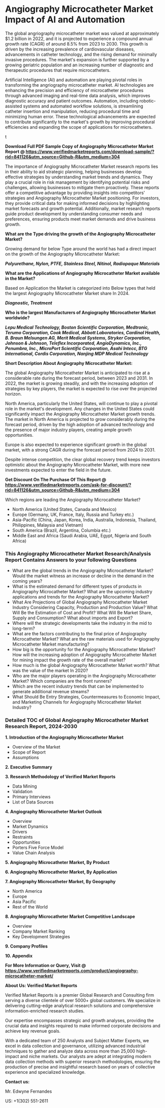 <meta name="title" content="Global Angiography Microcatheter Market Impact of AI and Automation"><meta name="description" content="The global angriography microcatheter market was valued at approximately $1.2 billion in 2022, and it is projected to experience a compound annual growth rate (CAGR) o"><meta name="title" content="Angiography Microcatheter Market Size, Share, Scope, Trends, Growth, Opportunities, Analysis, Forecast"><h1>Angiography Microcatheter Market Impact of AI and Automation</h1><p>The global angriography microcatheter market was valued at approximately $1.2 billion in 2022, and it is projected to experience a compound annual growth rate (CAGR) of around 8.5% from 2023 to 2030. This growth is driven by the increasing prevalence of cardiovascular diseases, advancements in catheter technology, and the rising demand for minimally invasive procedures. The market's expansion is further supported by a growing geriatric population and an increasing number of diagnostic and therapeutic procedures that require microcatheters.</p><p>Artificial Intelligence (AI) and automation are playing pivotal roles in transforming the angriography microcatheter market. AI technologies are enhancing the precision and efficiency of microcatheter procedures through advanced imaging and real-time data analysis, which improves diagnostic accuracy and patient outcomes. Automation, including robotic-assisted systems and automated workflow solutions, is streamlining catheter insertion and manipulation, reducing procedural time and minimizing human error. These technological advancements are expected to contribute significantly to the market's growth by improving procedural efficiencies and expanding the scope of applications for microcatheters.</p>t</p><p id="" class=""><strong>Download Full PDF Sample Copy of Angiography Microcatheter Market Report @ <a href="https://www.verifiedmarketreports.com/download-sample/?rid=841126&utm_source=Github-R&utm_medium=304" target="_blank">https://www.verifiedmarketreports.com/download-sample/?rid=841126&utm_source=Github-R&utm_medium=304</a></strong></p><p>The importance of&nbsp;Angiography Microcatheter Market research reports lies in their ability to aid strategic planning, helping businesses develop effective strategies by understanding market trends and dynamics. They play a crucial role in risk management by identifying potential risks and challenges, allowing businesses to mitigate them proactively. These reports offer a competitive advantage by providing insights into competitors' strategies and Angiography Microcatheter Market positioning. For investors, they provide critical data for making informed decisions by highlighting market forecasts and growth potential. Additionally, market research reports guide product development by understanding consumer needs and preferences, ensuring products meet market demands and drive business growth.</p><p><strong>What are the&nbsp;Type driving the growth of the Angiography Microcatheter Market?</strong></p><p id="" class="">Growing demand for below Type around the world has had a direct impact on the growth of the Angiography Microcatheter Market:</p><em><strong>Polyurethane, Nylon, PTFE, Stainless Steel, Nitinol, Radiopaque Materials</strong></em></p><strong>What are the&nbsp;Applications&nbsp;of Angiography Microcatheter Market available in the Market?</strong></p><p id="" class="">Based on Application the Market is categorized into Below types that held the largest Angiography Microcatheter Market share In 2024.</p><em><strong>Diagnostic, Treatment</strong></em></p><strong>Who is the largest Manufacturers of Angiography Microcatheter Market worldwide?</strong></p><p><em><strong>Lepu Medical Technology, Boston Scientific Corporation, Medtronic, Terumo Corporation, Cook Medical, Abbott Laboratories, Cardinal Health, B. Braun Melsungen AG, Merit Medical Systems, Stryker Corporation, Johnson & Johnson, Teleflex Incorporated, AngioDynamics, Inc., Penumbra, Inc., MicroPort Scientific Corporation, Asahi Intecc, BTG International, Cordis Corporation, Nanjing MDP Medical Technology</strong></em></p><p id="" class=""><strong>Short Description About Angiography Microcatheter Market:</strong></p><p>The global Angiography Microcatheter Market is anticipated to rise at a considerable rate during the forecast period, between 2023 and 2031. In 2022, the market is growing steadily, and with the increasing adoption of strategies by key players, the market is expected to rise over the projected horizon.</p><p>North America, particularly the United States, will continue to play a pivotal role in the market's development. Any changes in the United States could significantly impact the Angiography Microcatheter Market growth trends. The market in North America is projected to grow considerably during the forecast period, driven by the high adoption of advanced technology and the presence of major industry players, creating ample growth opportunities.</p><p>Europe is also expected to experience significant growth in the global market, with a strong CAGR during the forecast period from 2024 to 2031.</p><p>Despite intense competition, the clear global recovery trend keeps investors optimistic about the Angiography Microcatheter Market, with more new investments expected to enter the field in the future.</p><p id="" class=""><strong>Get Discount On The Purchase Of This Report @ <a href="https://www.verifiedmarketreports.com/ask-for-discount/?rid=841126&utm_source=Github-R&utm_medium=304" target="_blank">https://www.verifiedmarketreports.com/ask-for-discount/?rid=841126&utm_source=Github-R&utm_medium=304</a></strong></p>Which regions are leading the Angiography Microcatheter Market?</p><ul><li>North America (United States, Canada and Mexico)</li><li>Europe (Germany, UK, France, Italy, Russia and Turkey etc.)</li><li>Asia-Pacific (China, Japan, Korea, India, Australia, Indonesia, Thailand, Philippines, Malaysia and Vietnam)</li><li>South America (Brazil, Argentina, Columbia etc.)</li><li>Middle East and Africa (Saudi Arabia, UAE, Egypt, Nigeria and South Africa)</li></ul><h3 id="" class="">This Angiography Microcatheter Market Research/Analysis Report Contains Answers to your following Questions</h3><ul><li>What are the global trends in the Angiography Microcatheter Market? Would the market witness an increase or decline in the demand in the coming years?</li><li>What is the estimated demand for different types of products in Angiography Microcatheter Market? What are the upcoming industry applications and trends for the Angiography Microcatheter Market?</li><li>What Are Projections of Global Angiography Microcatheter Market Industry Considering Capacity, Production and Production Value? What Will Be the Estimation of Cost and Profit? What Will Be Market Share, Supply and Consumption? What about imports and Export?</li><li>Where will the strategic developments take the industry in the mid to long-term?</li><li>What are the factors contributing to the final price of Angiography Microcatheter Market? What are the raw materials used for Angiography Microcatheter Market manufacturing?</li><li>How big is the opportunity for the Angiography Microcatheter Market? How will the increasing adoption of Angiography Microcatheter Market for mining impact the growth rate of the overall market?</li><li>How much is the global Angiography Microcatheter Market worth? What was the value of the market In 2020?</li><li>Who are the major players operating in the Angiography Microcatheter Market? Which companies are the front runners?</li><li>Which are the recent industry trends that can be implemented to generate additional revenue streams?</li><li>What Should Be Entry Strategies, Countermeasures to Economic Impact, and Marketing Channels for Angiography Microcatheter Market Industry?</li></ul><h3 id="" class="">Detailed TOC of Global Angiography Microcatheter Market Research Report, 2024-2030</h3><p id="" class=""><strong>1. Introduction of the Angiography Microcatheter Market</strong></p><ul><li>Overview of the Market</li><li>Scope of Report</li><li>Assumptions</li></ul><p id="" class=""><strong>2. Executive Summary</strong></p><p id="" class=""><strong>3. Research Methodology of Verified Market Reports</strong></p><ul><li>Data Mining</li><li>Validation</li><li>Primary Interviews</li><li>List of Data Sources</li></ul><p id="" class=""><strong>4. Angiography Microcatheter Market Outlook</strong></p><ul><li>Overview</li><li>Market Dynamics</li><li>Drivers</li><li>Restraints</li><li>Opportunities</li><li>Porters Five Force Model</li><li>Value Chain Analysis</li></ul><p id="" class=""><strong>5. Angiography Microcatheter Market, By Product</strong></p><p id="" class=""><strong>6. Angiography Microcatheter Market, By Application</strong></p><p id="" class=""><strong>7. Angiography Microcatheter Market, By Geography</strong></p><ul><li>North America</li><li>Europe</li><li>Asia Pacific</li><li>Rest of the World</li></ul><p id="" class=""><strong>8. Angiography Microcatheter Market Competitive Landscape</strong></p><ul><li>Overview</li><li>Company Market Ranking</li><li>Key Development Strategies</li></ul><p id="" class=""><strong>9. Company Profiles</strong></p><p id="" class=""><strong>10. Appendix</strong></p><p id="" class=""><strong>For More Information or Query, Visit @ <a href="https://www.verifiedmarketreports.com/product/angiography-microcatheter-market/" target="_blank">https://www.verifiedmarketreports.com/product/angiography-microcatheter-market/</a></strong></p><p id="" class=""><strong>About Us: Verified Market Reports</strong></p><p id="" class="">Verified Market Reports is a premier Global Research and Consulting firm serving a diverse clientele of over 5000+ global customers. We specialize in delivering cutting-edge analytical research solutions and comprehensive information-enriched research studies.</p><p id="" class="">Our expertise encompasses strategic and growth analyses, providing the crucial data and insights required to make informed corporate decisions and achieve key revenue goals.</p><p id="" class="">With a dedicated team of 250 Analysts and Subject Matter Experts, we excel in data collection and governance, utilizing advanced industrial techniques to gather and analyze data across more than 25,000 high-impact and niche markets. Our analysts are adept at integrating modern data collection methods with superior research methodologies, ensuring the production of precise and insightful research based on years of collective experience and specialized knowledge.</p><p id="" class=""><strong>Contact us:</strong></p><p id="" class="">Mr. Edwyne Fernandes</p><p id="" class="">US: +1(302) 551-2611</p>